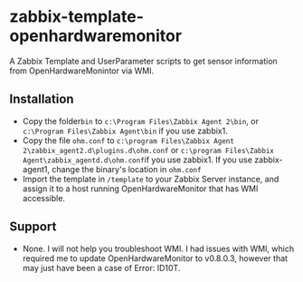 # zabbix-template-openhardwaremonitor
A Zabbix Template and UserParameter scripts to get sensor information from OpenHardwareMonintor via WMI.

## Installation

 - Copy the folder`bin` to `c:\Program Files\Zabbix Agent 2\bin`, or `c:\Program Files\Zabbix Agent\bin` if you use zabbix1.
 - Copy the file `ohm.conf` to `c:\program Files\Zabbix Agent 2\zabbix_agent2.d\plugins.d\ohm.conf` or `c:\program Files\Zabbix Agent\zabbix_agentd.d\ohm.conf`if you use zabbix1.
 If you use zabbix-agent1, change the binary's location in `ohm.conf`
 - Import the template in `/template` to your Zabbix Server instance, and assign it to a host running OpenHardwareMonitor that has WMI accessible.

## Support

 - None. I will not help you troubleshoot WMI. I had issues with WMI, which required me to update OpenHardwareMonitor to v0.8.0.3, however that may just have been a case of Error: ID10T.
